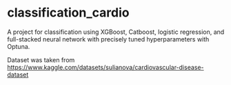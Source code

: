 # classification_cardio
A project for classification using XGBoost, Catboost, logistic regression, and full-stacked neural network with precisely tuned hyperparameters with Optuna.

Dataset was taken from https://www.kaggle.com/datasets/sulianova/cardiovascular-disease-dataset
